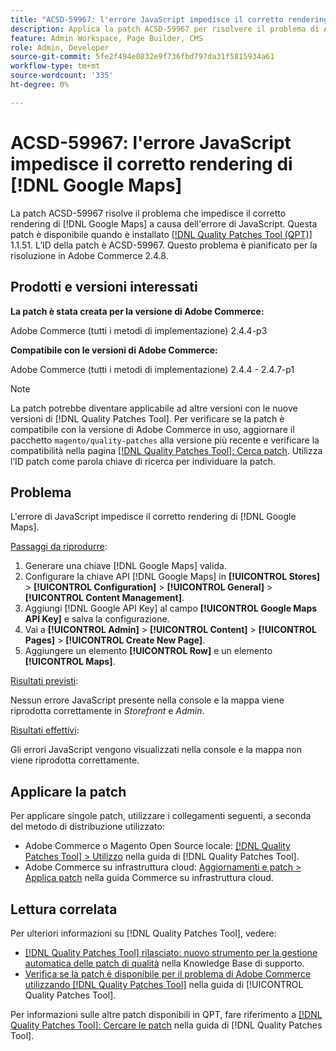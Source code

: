 ```yaml
---
title: "ACSD-59967: l'errore JavaScript impedisce il corretto rendering di  [!DNL Google Maps] "
description: Applica la patch ACSD-59967 per risolvere il problema di Adobe Commerce, in cui l'errore JavaScript impedisce il corretto rendering di  [!DNL Google Maps] .
feature: Admin Workspace, Page Builder, CMS
role: Admin, Developer
source-git-commit: 5fe2f494e0832e9f736fbd797da31f5815934a61
workflow-type: tm+mt
source-wordcount: '335'
ht-degree: 0%

---
```


# ACSD-59967: l&#39;errore JavaScript impedisce il corretto rendering di [!DNL Google Maps]

La patch ACSD-59967 risolve il problema che impedisce il corretto rendering di [!DNL Google Maps] a causa dell&#39;errore di JavaScript. Questa patch è disponibile quando è installato [[!DNL Quality Patches Tool (QPT)]](https://experienceleague.adobe.com/en/docs/commerce-knowledge-base/kb/announcements/commerce-announcements/magento-quality-patches-released-new-tool-to-self-serve-quality-patches) 1.1.51. L’ID della patch è ACSD-59967. Questo problema è pianificato per la risoluzione in Adobe Commerce 2.4.8.

## Prodotti e versioni interessati

**La patch è stata creata per la versione di Adobe Commerce:**

Adobe Commerce (tutti i metodi di implementazione) 2.4.4-p3

**Compatibile con le versioni di Adobe Commerce:**

Adobe Commerce (tutti i metodi di implementazione) 2.4.4 - 2.4.7-p1

>[!NOTE]
>
>La patch potrebbe diventare applicabile ad altre versioni con le nuove versioni di [!DNL Quality Patches Tool]. Per verificare se la patch è compatibile con la versione di Adobe Commerce in uso, aggiornare il pacchetto `magento/quality-patches` alla versione più recente e verificare la compatibilità nella pagina [[!DNL Quality Patches Tool]: Cerca patch](https://experienceleague.adobe.com/tools/commerce-quality-patches/index.html). Utilizza l’ID patch come parola chiave di ricerca per individuare la patch.

## Problema

L&#39;errore di JavaScript impedisce il corretto rendering di [!DNL Google Maps].

<u>Passaggi da riprodurre</u>:

1. Generare una chiave [!DNL Google Maps] valida.
1. Configurare la chiave API [!DNL Google Maps] in **[!UICONTROL Stores]** > **[!UICONTROL Configuration]** > **[!UICONTROL General]** > **[!UICONTROL Content Management]**.
1. Aggiungi [!DNL Google API Key] al campo **[!UICONTROL Google Maps API Key]** e salva la configurazione.
1. Vai a **[!UICONTROL Admin]** > **[!UICONTROL Content]** > **[!UICONTROL Pages]** > **[!UICONTROL Create New Page]**.
1. Aggiungere un elemento **[!UICONTROL Row]** e un elemento **[!UICONTROL Maps]**.

<u>Risultati previsti</u>:

Nessun errore JavaScript presente nella console e la mappa viene riprodotta correttamente in *Storefront* e *Admin*.

<u>Risultati effettivi</u>:

Gli errori JavaScript vengono visualizzati nella console e la mappa non viene riprodotta correttamente.

## Applicare la patch

Per applicare singole patch, utilizzare i collegamenti seguenti, a seconda del metodo di distribuzione utilizzato:

* Adobe Commerce o Magento Open Source locale: [[!DNL Quality Patches Tool] > Utilizzo](/help/tools/quality-patches-tool/usage.md) nella guida di [!DNL Quality Patches Tool].
* Adobe Commerce su infrastruttura cloud: [Aggiornamenti e patch > Applica patch](https://experienceleague.adobe.com/docs/commerce-cloud-service/user-guide/develop/upgrade/apply-patches.html) nella guida Commerce su infrastruttura cloud.

## Lettura correlata

Per ulteriori informazioni su [!DNL Quality Patches Tool], vedere:

* [[!DNL Quality Patches Tool] rilasciato: nuovo strumento per la gestione automatica delle patch di qualità](https://experienceleague.adobe.com/en/docs/commerce-knowledge-base/kb/announcements/commerce-announcements/magento-quality-patches-released-new-tool-to-self-serve-quality-patches) nella Knowledge Base di supporto.
* [Verifica se la patch è disponibile per il problema di Adobe Commerce utilizzando  [!DNL Quality Patches Tool]](/help/tools/quality-patches-tool/patches-available-in-qpt/check-patch-for-magento-issue-with-magento-quality-patches.md) nella guida di [!UICONTROL Quality Patches Tool].


Per informazioni sulle altre patch disponibili in QPT, fare riferimento a [[!DNL Quality Patches Tool]: Cercare le patch](https://experienceleague.adobe.com/tools/commerce-quality-patches/index.html) nella guida di [!DNL Quality Patches Tool].

